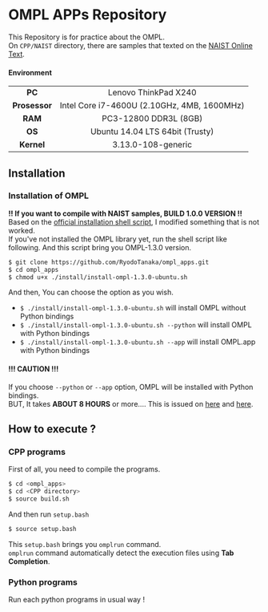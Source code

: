 # OMPL APPs Repository
This Repository is for practice about the OMPL.  
On `CPP/NAIST` directory, there are samples that texted on the [NAIST Online Text](https://robotics.naist.jp/edu/text/?Robotics%2FOMPL).

#### Environment

|       |       |
| :---: | :---: |
| **PC** | Lenovo ThinkPad X240 |
| **Prosessor** |  Intel Core i7-4600U (2.10GHz, 4MB, 1600MHz) |
| **RAM** | PC3-12800 DDR3L (8GB) |
| **OS** | Ubuntu 14.04 LTS 64bit (Trusty) |
| **Kernel** | 3.13.0-108-generic |

## Installation
### Installation of OMPL
**!! If you want to compile with NAIST samples, BUILD 1.0.0 VERSION !!**  
Based on the [official installation shell script](http://ompl.kavrakilab.org/installation.html), I modified something that is not worked.  
If you've not installed the OMPL library yet, run the shell script like following. And this script bring you OMPL-1.3.0 version.

```bash
$ git clone https://github.com/RyodoTanaka/ompl_apps.git
$ cd ompl_apps
$ chmod u+x ./install/install-ompl-1.3.0-ubuntu.sh
```

And then, You can choose the option as you wish.

- `$ ./install/install-ompl-1.3.0-ubuntu.sh` will install OMPL without Python bindings
- `$ ./install/install-ompl-1.3.0-ubuntu.sh --python` will install OMPL with Python bindings
- `$ ./install/install-ompl-1.3.0-ubuntu.sh --app` will install OMPL.app with Python bindings

#### !!! CAUTION !!!
If you choose `--python` or `--app` option, OMPL will be installed with Python bindings.  
BUT, It takes **ABOUT 8 HOURS** or more....
This is issued on [here](https://bitbucket.org/ompl/ompl/issues/305/omplapp-installation-stuck-at-geometric) and [here](https://bitbucket.org/ompl/ompl/issues/258/update-bindings-after-reinstalling-ompl).

## How to execute ?
### CPP programs
First of all, you need to compile the programs.
```bash
$ cd <ompl_apps>
$ cd <CPP directory>
$ source build.sh
```
And then run `setup.bash`
```bash
$ source setup.bash
```
This `setup.bash` brings you `omplrun` command.  
`omplrun` command automatically detect the execution files using **Tab Completion**.

### Python programs
Run each python programs in usual way !
